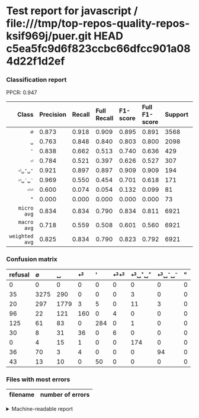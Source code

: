 # Test report for javascript / file:///tmp/top-repos-quality-repos-ksif969j/puer.git HEAD c5ea5fc9d6f823ccbc66dfcc901a084d22f1d2ef

### Classification report

PPCR: 0.947

| Class | Precision | Recall | Full Recall | F1-score | Full F1-score | Support | Full Support | PPCR |
|------:|:----------|:-------|:------------|:---------|:---------|:--------|:-------------|:-----|
| `∅` | 0.873| 0.918| 0.909| 0.895| 0.891| 3568| 3603| 0.990 |
| `␣` | 0.763| 0.848| 0.840| 0.803| 0.800| 2098| 2118| 0.991 |
| `'` | 0.838| 0.662| 0.513| 0.740| 0.636| 429| 554| 0.774 |
| `⏎` | 0.784| 0.521| 0.397| 0.626| 0.527| 307| 403| 0.762 |
| `⏎␣⁺␣⁺` | 0.921| 0.897| 0.897| 0.909| 0.909| 194| 194| 1.000 |
| `⏎␣⁻␣⁻` | 0.969| 0.550| 0.454| 0.701| 0.618| 171| 207| 0.826 |
| `⏎⏎` | 0.600| 0.074| 0.054| 0.132| 0.099| 81| 111| 0.730 |
| `"` | 0.000| 0.000| 0.000| 0.000| 0.000| 73| 116| 0.629 |
| `micro avg` | 0.834| 0.834| 0.790| 0.834| 0.811| 6921| 7306| 0.947 |
| `macro avg` | 0.718| 0.559| 0.508| 0.601| 0.560| 6921| 7306| 0.947 |
| `weighted avg` | 0.825| 0.834| 0.790| 0.823| 0.792| 6921| 7306| 0.947 |

### Confusion matrix

|refusal|  ∅| ␣| ⏎| '| ⏎⏎| ⏎␣⁺␣⁺| ⏎␣⁻␣⁻| "| 
|:---|:---|:---|:---|:---|:---|:---|:---|:---|
|0 |0 |0 |0 |0 |0 |0 |0 |0 |
|35 |3275 |290 |0 |0 |0 |3 |0 |0 |
|20 |297 |1779 |3 |5 |0 |11 |3 |0 |
|96 |22 |121 |160 |0 |4 |0 |0 |0 |
|125 |61 |83 |0 |284 |0 |1 |0 |0 |
|30 |8 |31 |36 |0 |6 |0 |0 |0 |
|0 |4 |15 |1 |0 |0 |174 |0 |0 |
|36 |70 |3 |4 |0 |0 |0 |94 |0 |
|43 |13 |10 |0 |50 |0 |0 |0 |0 |

### Files with most errors

| filename | number of errors|
|:----:|:-----|

<details>
    <summary>Machine-readable report</summary>
```json
{
  "cl_report": {"\"": {"f1-score": 0.0, "precision": 0.0, "recall": 0.0, "support": 73}, "\u0027": {"f1-score": 0.7395833333333333, "precision": 0.8377581120943953, "recall": 0.662004662004662, "support": 429}, "macro avg": {"f1-score": 0.6007496058263567, "precision": 0.7184970938122336, "recall": 0.5587122235310635, "support": 6921}, "micro avg": {"f1-score": 0.8339835283918509, "precision": 0.8339835283918509, "recall": 0.8339835283918509, "support": 6921}, "weighted avg": {"f1-score": 0.8228608901733813, "precision": 0.8249732842597142, "recall": 0.8339835283918509, "support": 6921}, "\u2205": {"f1-score": 0.8950532932495218, "precision": 0.8733333333333333, "recall": 0.9178811659192825, "support": 3568}, "\u23ce": {"f1-score": 0.6262230919765166, "precision": 0.7843137254901961, "recall": 0.5211726384364821, "support": 307}, "\u23ce\u23ce": {"f1-score": 0.13186813186813187, "precision": 0.6, "recall": 0.07407407407407407, "support": 81}, "\u23ce\u2423\u207a\u2423\u207a": {"f1-score": 0.9086161879895561, "precision": 0.9206349206349206, "recall": 0.8969072164948454, "support": 194}, "\u23ce\u2423\u207b\u2423\u207b": {"f1-score": 0.7014925373134329, "precision": 0.9690721649484536, "recall": 0.5497076023391813, "support": 171}, "\u2423": {"f1-score": 0.8031602708803612, "precision": 0.7628644939965694, "recall": 0.847950428979981, "support": 2098}},
  "cl_report_full": {"\"": {"f1-score": 0.0, "precision": 0.0, "recall": 0.0, "support": 116}, "\u0027": {"f1-score": 0.6360582306830908, "precision": 0.8377581120943953, "recall": 0.5126353790613718, "support": 554}, "macro avg": {"f1-score": 0.5599744158793543, "precision": 0.7184970938122336, "recall": 0.507954169585226, "support": 7306}, "micro avg": {"f1-score": 0.8114149153018907, "precision": 0.8339835283918509, "recall": 0.7900355871886121, "support": 7306}, "weighted avg": {"f1-score": 0.7915547127733655, "precision": 0.8196502239946732, "recall": 0.7900355871886121, "support": 7306}, "\u2205": {"f1-score": 0.8907928736570108, "precision": 0.8733333333333333, "recall": 0.9089647515958923, "support": 3603}, "\u23ce": {"f1-score": 0.5271828665568369, "precision": 0.7843137254901961, "recall": 0.3970223325062035, "support": 403}, "\u23ce\u23ce": {"f1-score": 0.09917355371900827, "precision": 0.6, "recall": 0.05405405405405406, "support": 111}, "\u23ce\u2423\u207a\u2423\u207a": {"f1-score": 0.9086161879895561, "precision": 0.9206349206349206, "recall": 0.8969072164948454, "support": 194}, "\u23ce\u2423\u207b\u2423\u207b": {"f1-score": 0.6184210526315791, "precision": 0.9690721649484536, "recall": 0.45410628019323673, "support": 207}, "\u2423": {"f1-score": 0.7995505617977527, "precision": 0.7628644939965694, "recall": 0.839943342776204, "support": 2118}},
  "ppcr": 0.9473035860936216
}
```
</details>
